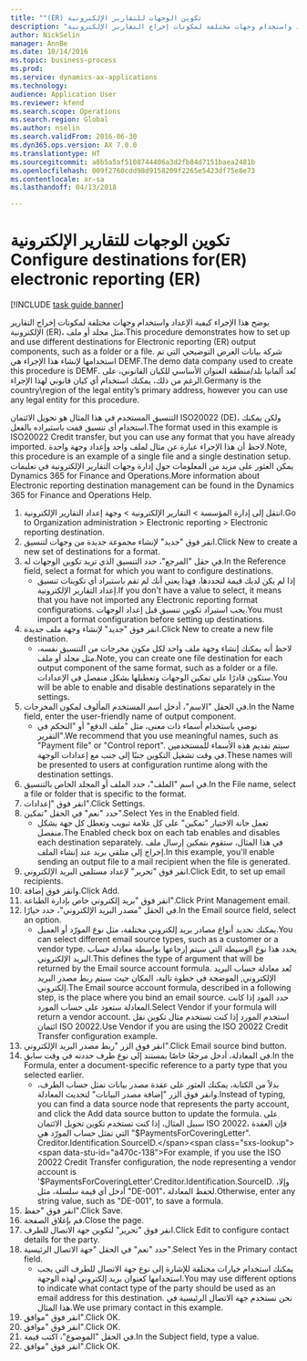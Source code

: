 ```yaml
--- 
title: "تكوين الوجهات ‏‫للتقارير الإلكترونية (ER)"
description: "يوضح هذا الإجراء كيفية الإعداد واستخدام وجهات مختلفة لمكونات إخراج التقارير الإلكترونية (ER)، مثل مجلد أو ملف."
author: NickSelin
manager: AnnBe
ms.date: 10/14/2016
ms.topic: business-process
ms.prod: 
ms.service: dynamics-ax-applications
ms.technology: 
audience: Application User
ms.reviewer: kfend
ms.search.scope: Operations
ms.search.region: Global
ms.author: nselin
ms.search.validFrom: 2016-06-30
ms.dyn365.ops.version: AX 7.0.0
ms.translationtype: HT
ms.sourcegitcommit: a8b5a5af5108744406a3d2fb84d7151baea2481b
ms.openlocfilehash: 009f2760cdd98d9158209f2265e5423df75e8e73
ms.contentlocale: ar-sa
ms.lasthandoff: 04/13/2018

---
```

# <a name="configure-destinations-for-electronic-reporting-er"></a><span data-ttu-id="a470c-103">تكوين الوجهات ‏‫للتقارير الإلكترونية (ER)</span><span class="sxs-lookup"><span data-stu-id="a470c-103">Configure destinations for electronic reporting (ER)</span></span>

[!INCLUDE [task guide banner](../../includes/task-guide-banner.md)]

<span data-ttu-id="a470c-104">يوضح هذا الإجراء كيفية الإعداد واستخدام وجهات مختلفة لمكونات إخراج التقارير الإلكترونية (ER)، مثل مجلد أو ملف.</span><span class="sxs-lookup"><span data-stu-id="a470c-104">This procedure demonstrates how to set up and use different destinations for Electronic reporting (ER) output components, such as a folder or a file.</span></span> <span data-ttu-id="a470c-105">شركة بيانات العرض التوضيحي التي تم استخدامها لإنشاء هذا الإجراء هي DEMF.</span><span class="sxs-lookup"><span data-stu-id="a470c-105">The demo data company used to create this procedure is DEMF.</span></span> <span data-ttu-id="a470c-106">تُعد ألمانيا بلد/منطقة العنوان الأساسي للكيان القانوني، على الرغم من ذلك، يمكنك استخدام أي كيان قانوني لهذا الإجراء.</span><span class="sxs-lookup"><span data-stu-id="a470c-106">Germany is the country\region of the legal entity’s primary address, however you can use any legal entity for this procedure.</span></span> 

<span data-ttu-id="a470c-107">التنسيق المستخدم في هذا المثال هو تحويل الائتمان ISO20022 (DE)، ولكن يمكنك استخدام أي تنسيق قمت باستيراده بالفعل.</span><span class="sxs-lookup"><span data-stu-id="a470c-107">The format used in this example is ISO20022 Credit transfer, but you can use any format that you have already imported.</span></span> <span data-ttu-id="a470c-108">لاحظ أن هذا الإجراء عبارة عن مثال لملف واحد وإعداد وجهة واحدة.</span><span class="sxs-lookup"><span data-stu-id="a470c-108">Note, this procedure is an example of a single file and a single destination setup.</span></span> <span data-ttu-id="a470c-109">يمكن العثور على مزيد من المعلومات حول إدارة وجهات التقارير الإلكترونية في تعليمات Dynamics 365 for Finance and Operations.</span><span class="sxs-lookup"><span data-stu-id="a470c-109">More information about Electronic reporting destination management can be found in the Dynamics 365 for Finance and Operations Help.</span></span>

1. <span data-ttu-id="a470c-110">انتقل إلى إدارة المؤسسة > التقارير الإلكترونية > وجهة إعداد التقارير الإلكترونية‬.</span><span class="sxs-lookup"><span data-stu-id="a470c-110">Go to Organization administration > Electronic reporting > Electronic reporting destination.</span></span>
2. <span data-ttu-id="a470c-111">انقر فوق "جديد" لإنشاء مجموعة جديدة من وجهات لتنسيق.</span><span class="sxs-lookup"><span data-stu-id="a470c-111">Click New to create a new set of destinations for a format.</span></span>
3. <span data-ttu-id="a470c-112">في حقل "المرجع"، حدد التنسيق الذي تريد تكوين الوجهات له.</span><span class="sxs-lookup"><span data-stu-id="a470c-112">In the Reference field, select a format for which you want to configure destinations.</span></span>
    * <span data-ttu-id="a470c-113">إذا لم يكن لديك قيمة لتحددها، فهذا يعني أنك لم تقم باستيراد أي تكوينات تنسيق إعداد التقارير الإلكترونية.</span><span class="sxs-lookup"><span data-stu-id="a470c-113">If you don't have a value to select, it means that you have not imported any Electronic reporting format configurations.</span></span> <span data-ttu-id="a470c-114">يجب استيراد تكوين تنسيق قبل إعداد الوجهات.</span><span class="sxs-lookup"><span data-stu-id="a470c-114">You must import a format configuration before setting up destinations.</span></span>  
4. <span data-ttu-id="a470c-115">انقر فوق "جديد" لإنشاء وجهة ملف جديدة.</span><span class="sxs-lookup"><span data-stu-id="a470c-115">Click New to create a new file destination.</span></span>
    * <span data-ttu-id="a470c-116">لاحظ أنه يمكنك إنشاء وجهة ملف واحد لكل مكون مخرجات من التنسيق نفسه، مثل مجلد أو ملف.</span><span class="sxs-lookup"><span data-stu-id="a470c-116">Note, you can create one file destination for each output component of the same format, such as a folder or a file.</span></span> <span data-ttu-id="a470c-117">ستكون قادرًا على تمكين الوجهات وتعطيلها بشكل منفصل في الإعدادات.</span><span class="sxs-lookup"><span data-stu-id="a470c-117">You will be able to enable and disable destinations separately in the settings.</span></span>  
5. <span data-ttu-id="a470c-118">في الحقل "الاسم"، أدخل اسم المستخدم المألوف لمكون المخرجات.</span><span class="sxs-lookup"><span data-stu-id="a470c-118">In the Name field, enter the user-friendly name of output component.</span></span>
    * <span data-ttu-id="a470c-119">نوصي باستخدام أسماء ذات معنى، مثل "ملف الدفع" أو "التحكم في التقرير".</span><span class="sxs-lookup"><span data-stu-id="a470c-119">We recommend that you use meaningful names, such as "Payment file" or "Control report".</span></span> <span data-ttu-id="a470c-120">سيتم تقديم هذه الأسماء للمستخدمين في وقت تشغيل التكوين جنبًا إلى جنب مع إعدادات الوجهة.</span><span class="sxs-lookup"><span data-stu-id="a470c-120">These names will be presented to users at configuration runtime along with the destination settings.</span></span>  
6. <span data-ttu-id="a470c-121">في اسم "الملف"، حدد الملف أو المجلد الخاص بالتنسيق.</span><span class="sxs-lookup"><span data-stu-id="a470c-121">In the File name, select a file or folder that is specific to the format.</span></span>
7. <span data-ttu-id="a470c-122">انقر فوق "إعدادات".</span><span class="sxs-lookup"><span data-stu-id="a470c-122">Click Settings.</span></span>
8. <span data-ttu-id="a470c-123">حدد "نعم" في الحقل "تمكين".</span><span class="sxs-lookup"><span data-stu-id="a470c-123">Select Yes in the Enabled field.</span></span>
    * <span data-ttu-id="a470c-124">تعمل خانة الاختيار "تمكين" على كل علامة تبويب وتعطل كل جهة بشكل منفصل.</span><span class="sxs-lookup"><span data-stu-id="a470c-124">The Enabled check box on each tab enables and disables each destination separately.</span></span> <span data-ttu-id="a470c-125">في هذا المثال، ستقوم بتمكين إرسال ملف إخراج إلى متلقي بريد عند إنشاء الملف.</span><span class="sxs-lookup"><span data-stu-id="a470c-125">In this example, you'll enable sending an output file to a mail recipient when the file is generated.</span></span>  
9. <span data-ttu-id="a470c-126">انقر فوق "تحرير" لإعداد مستلمي البريد الإلكتروني.</span><span class="sxs-lookup"><span data-stu-id="a470c-126">Click Edit, to set up email recipients.</span></span>
10. <span data-ttu-id="a470c-127">وانقر فوق إضافة.</span><span class="sxs-lookup"><span data-stu-id="a470c-127">Click Add.</span></span>
11. <span data-ttu-id="a470c-128">انقر فوق "بريد إلكتروني خاص بإدارة الطباعة‬".</span><span class="sxs-lookup"><span data-stu-id="a470c-128">Click Print Management email.</span></span>
12. <span data-ttu-id="a470c-129">في الحقل "مصدر البريد الإلكتروني"، حدد خيارًا.</span><span class="sxs-lookup"><span data-stu-id="a470c-129">In the Email source  field, select an option.</span></span>
    * <span data-ttu-id="a470c-130">يمكنك تحديد أنواع مصادر بريد إلكتروني مختلفة، مثل نوع المورّد أو العميل.</span><span class="sxs-lookup"><span data-stu-id="a470c-130">You can select different email source types, such as a customer or a vendor type.</span></span> <span data-ttu-id="a470c-131">يحدد هذا نوع الوسيطة التي سيتم إرجاعها بواسطة معادلة حساب البريد الإلكتروني.</span><span class="sxs-lookup"><span data-stu-id="a470c-131">This defines the type of argument that will be returned by the Email source account formula.</span></span> <span data-ttu-id="a470c-132">تُعد معادلة حساب البريد الإلكتروني, الموضحة في خطوة تالية، المكان حيث سيتم ربط مصدر البريد إلكتروني.</span><span class="sxs-lookup"><span data-stu-id="a470c-132">The Email source account formula, described in a following step, is the place where you bind an email source.</span></span> <span data-ttu-id="a470c-133">حدد المود إذا كانت المعادلة ستعود على حساب المورد.</span><span class="sxs-lookup"><span data-stu-id="a470c-133">Select Vendor if your formula will return a vendor account.</span></span> <span data-ttu-id="a470c-134">استخدم المورد إذا كنت تستخدم مثال تكوين نقل ائتمان ISO 20022.</span><span class="sxs-lookup"><span data-stu-id="a470c-134">Use Vendor if you are using the ISO 20022 Credit Transfer configuration example.</span></span>  
13. <span data-ttu-id="a470c-135">انقر فوق الزر "ربط مصدر البريد الإلكتروني".</span><span class="sxs-lookup"><span data-stu-id="a470c-135">Click Email source bind button.</span></span>
14. <span data-ttu-id="a470c-136">في المعادلة، أدخل مرجعًا خاصًا بمستند إلى نوع طرف حددته في وقت سابق.</span><span class="sxs-lookup"><span data-stu-id="a470c-136">In the Formula, enter a document-specific reference to a party type that you selected earlier.</span></span>
    * <span data-ttu-id="a470c-137">بدلاً من الكتابة، يمكنك العثور على عقدة مصدر بيانات تمثل حساب الطرف، وانقر فوق الزر "إضافة مصدر البيانات" لتحديث المعادلة.</span><span class="sxs-lookup"><span data-stu-id="a470c-137">Instead of typing, you can find a data source node that represents the party account, and click the Add data source button to update the formula.</span></span> <span data-ttu-id="a470c-138">على سبيل المثال، إذا كنت تستخدم تكوين تحويل الائتمان ISO 20022، فإن العقدة التي تمثل حساب المورّد هي "$PaymentsForCoveringLetter". Creditor.Identification.SourceID.</span><span class="sxs-lookup"><span data-stu-id="a470c-138">For example, if you use the ISO 20022 Credit Transfer configuration, the node representing a vendor account is '$PaymentsForCoveringLetter'.Creditor.Identification.SourceID.</span></span> <span data-ttu-id="a470c-139">وإلا، أدخل أي قيمة سلسلة، مثل "DE-001"، لحفظ المعادلة.</span><span class="sxs-lookup"><span data-stu-id="a470c-139">Otherwise, enter any string value, such as "DE-001", to save a formula.</span></span>  
15. <span data-ttu-id="a470c-140">انقر فوق "حفظ".</span><span class="sxs-lookup"><span data-stu-id="a470c-140">Click Save.</span></span>
16. <span data-ttu-id="a470c-141">قم بإغلاق الصفحة.</span><span class="sxs-lookup"><span data-stu-id="a470c-141">Close the page.</span></span>
17. <span data-ttu-id="a470c-142">انقر فوق "تحرير" لتكوين جهة الاتصال للطرف.</span><span class="sxs-lookup"><span data-stu-id="a470c-142">Click Edit to configure contact details for the party.</span></span>
18. <span data-ttu-id="a470c-143">حدد "نعم" في الحقل "جهة الاتصال الرئيسية‬".</span><span class="sxs-lookup"><span data-stu-id="a470c-143">Select Yes in the Primary contact field.</span></span>
    * <span data-ttu-id="a470c-144">يمكنك استخدام خيارات مختلفة للإشارة إلى نوع جهة الاتصال للطرف التي يجب استخدامها كعنوان بريد إلكتروني لهذه الوجهة.</span><span class="sxs-lookup"><span data-stu-id="a470c-144">You may use different options to indicate what contact type of the party should be used as an email address for this destination.</span></span> <span data-ttu-id="a470c-145">نحن نستخدم جهة الاتصال الرئيسية في هذا المثال.</span><span class="sxs-lookup"><span data-stu-id="a470c-145">We use primary contact in this example.</span></span>  
19. <span data-ttu-id="a470c-146">انقر فوق "موافق".</span><span class="sxs-lookup"><span data-stu-id="a470c-146">Click OK.</span></span>
20. <span data-ttu-id="a470c-147">انقر فوق "موافق".</span><span class="sxs-lookup"><span data-stu-id="a470c-147">Click OK.</span></span>
21. <span data-ttu-id="a470c-148">في الحقل "الموضوع"، اكتب قيمة.</span><span class="sxs-lookup"><span data-stu-id="a470c-148">In the Subject field, type a value.</span></span>
22. <span data-ttu-id="a470c-149">انقر فوق "موافق".</span><span class="sxs-lookup"><span data-stu-id="a470c-149">Click OK.</span></span>


